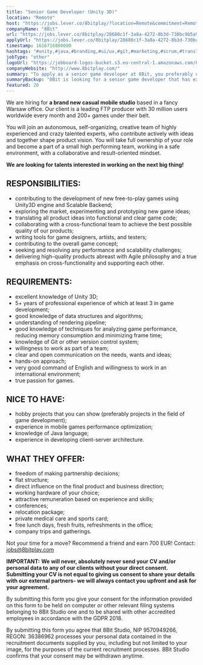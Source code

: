 ```yaml
---
title: "Senior Game Developer (Unity 3D)"
location: "Remote"
host: "https://jobs.lever.co/8bitplay/?location=Remote&commitment=Remote"
companyName: "8Bit"
url: "https://jobs.lever.co/8bitplay/28680c1f-3a8a-4272-8b3d-730bc9b5a96e"
applyUrl: "https://jobs.lever.co/8bitplay/28680c1f-3a8a-4272-8b3d-730bc9b5a96e/apply"
timestamp: 1616716800000
hashtags: "#unity,#java,#branding,#ui/ux,#git,#marketing,#scrum,#translation,#office,#optimization"
jobType: "other"
logoUrl: "https://jobboard-logos-bucket.s3.eu-central-1.amazonaws.com/8bit"
companyWebsite: "http://www.8bitplay.com/"
summary: "To apply as a senior game developer at 8Bit, you preferably need to have 5+ years of professional experience of which at least 3 in game development."
summaryBackup: "8Bit is looking for a senior game developer that has experience in: #unity, #java, #branding."
featured: 20
---
```


We are hiring for **a brand new casual mobile studio** based in a fancy Warsaw office. Our client is a leading FTP producer with 30 million users worldwide every month and 200+ games under their belt.

You will join an autonomous, self-organizing, creative team of highly experienced and crazy talented experts, who contribute actively with ideas and together shape product vision. You will take full ownership of your role and become a part of a small high performing team, working in a safe environment, with a collaborative and result-oriented mindset. 

**We are looking for talents interested in working on the next big thing!** 

## RESPONSIBILITIES:

*   contributing to the development of new free-to-play games using Unity3D engine and Scalable Backend;
*   exploring the market, experimenting and prototyping new game ideas;
*   translating all product ideas into functional and clear game code;
*   collaborating with a cross-functional team to achieve the best possible quality of our products;
*   writing tools for game designers, artists, and testers;
*   contributing to the overall game concept;
*   seeking and resolving any performance and scalability challenges;
*   delivering high-quality products abreast with Agile philosophy and a true emphasis on cross-functionality and supporting each other.

## REQUIREMENTS:

*   excellent knowledge of Unity 3D;
*   5+ years of professional experience of which at least 3 in game development;
*   good knowledge of data structures and algorithms;
*   understanding of rendering pipeline;
*   good knowledge of techniques for analyzing game performance, reducing memory consumption and minimizing frame time;
*   knowledge of Git or other version control system;
*   willingness to work as part of a team;
*   clear and open communication on the needs, wants and ideas;
*   hands-on approach;
*   very good command of English and willingness to work in an international environment;
*   true passion for games. 

## NICE TO HAVE:

*   hobby projects that you can show (preferably projects in the field of game development);
*   experience in mobile games performance optimization;
*   knowledge of Java language;
*   experience in developing client-server architecture.

## WHAT THEY OFFER:

*   freedom of making partnership decisions;
*   flat structure;
*   direct influence on the final product and business direction;
*   working hardware of your choice;
*   attractive remuneration based on experience and skills;
*   conferences;
*   relocation package;
*   private medical care and sports card;
*   free lunch days, fresh fruits, refreshments in the office;
*   company trips and gatherings.

Not your time for a move? Recommend a friend and earn 700 EUR! Contact: jobs@8bitplay.com

**IMPORTANT:** **We will never, absolutely never send your CV and/or personal data to any of our clients without your direct consent. Submitting your CV is not equal to giving us consent to share your details with our external partners- we will always contact you upfront and ask for your agreement.**

By submitting this form you give your consent for the information provided on this form to be held on computer or other relevant filing systems belonging to 8Bit Studio one and to be shared with other accredited employees in accordance with the GDPR 2018.

By submitting this form you agree that 8Bit Studio, NIP 9570949266, REGON: 36386962 processes your personal data contained in the recruitment documents supplied by you, including but not limited to your image, for the purposes of the current recruitment processes. 8Bit Studio confirms that your consent may be withdrawn anytime.
